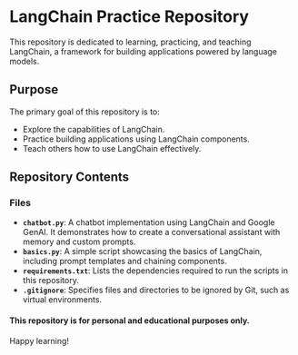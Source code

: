 # LangChain Practice Repository

This repository is dedicated to learning, practicing, and teaching LangChain, a framework for building applications powered by language models.

## Purpose
The primary goal of this repository is to:
- Explore the capabilities of LangChain.
- Practice building applications using LangChain components.
- Teach others how to use LangChain effectively.

## Repository Contents

### Files
- **`chatbot.py`**: A chatbot implementation using LangChain and Google GenAI. It demonstrates how to create a conversational assistant with memory and custom prompts.
- **`basics.py`**: A simple script showcasing the basics of LangChain, including prompt templates and chaining components.
- **`requirements.txt`**: Lists the dependencies required to run the scripts in this repository.
- **`.gitignore`**: Specifies files and directories to be ignored by Git, such as virtual environments.


#### This repository is for personal and educational purposes only.

Happy learning!

